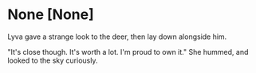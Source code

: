 # None [None]
Lyva gave a strange look to the deer, then lay down alongside him.    

"It's close though. It's worth a lot. I'm proud to own it." She hummed, and looked to the sky curiously.
